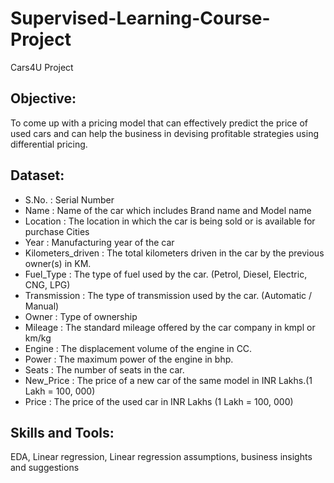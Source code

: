 # Supervised-Learning-Course-Project
Cars4U Project

## Objective:
To come up with a pricing model that can effectively predict the price of used cars and can help the business in devising profitable strategies using differential pricing.

## Dataset:
* S.No. : Serial Number
* Name : Name of the car which includes Brand name and Model name
* Location : The location in which the car is being sold or is available for purchase Cities
* Year : Manufacturing year of the car
* Kilometers_driven : The total kilometers driven in the car by the previous owner(s) in KM.
* Fuel_Type : The type of fuel used by the car. (Petrol, Diesel, Electric, CNG, LPG)
* Transmission : The type of transmission used by the car. (Automatic / Manual)
* Owner : Type of ownership
* Mileage : The standard mileage offered by the car company in kmpl or km/kg
* Engine : The displacement volume of the engine in CC.
* Power : The maximum power of the engine in bhp.
* Seats : The number of seats in the car.
* New_Price : The price of a new car of the same model in INR Lakhs.(1 Lakh = 100, 000)
* Price : The price of the used car in INR Lakhs (1 Lakh = 100, 000)

## Skills and Tools:
EDA, Linear regression, Linear regression assumptions, business insights and suggestions
